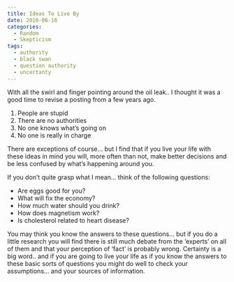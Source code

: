 ```yaml
---
title: Ideas To Live By
date: 2010-06-16
categories:
  - Random
  - Skepticism
tags:
  - authority
  - black swan
  - question authority
  - uncertanty
---
```


With all the swirl and finger pointing around the oil leak.. I thought it was a good time to revise a posting from a few years ago.

1.  People are stupid
2.  There are no authorities
3.  No one knows what’s going on
4.  No one is really in charge

There are exceptions of course… but I find that if you live your life with these ideas in mind you will, more often than not, make better decisions and be less confused by what’s happening around you.

If you don’t quite grasp what I mean… think of the following questions:

*   Are eggs good for you?
*   What will fix the economy?
*   How much water should you drink?
*   How does magnetism work?
*   Is cholesterol related to heart disease?

You may think you know the answers to these questions… but if you do a little research you will find there is still much debate from the ‘experts’ on all of them and that your perception of ‘fact’ is probably wrong. Certainty is a big word.. and if you are going to live your life as if you know the answers to these basic sorts of questions you might do well to check your assumptions… and your sources of information.
